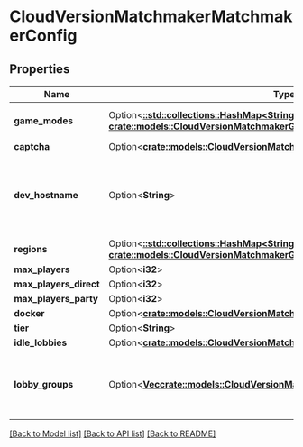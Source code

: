 # CloudVersionMatchmakerMatchmakerConfig

## Properties

Name | Type | Description | Notes
------------ | ------------- | ------------- | -------------
**game_modes** | Option<[**::std::collections::HashMap<String, crate::models::CloudVersionMatchmakerGameMode>**](CloudVersionMatchmakerGameMode.md)> | A list of game modes. | [optional]
**captcha** | Option<[**crate::models::CloudVersionMatchmakerCaptcha**](CloudVersionMatchmakerCaptcha.md)> |  | [optional]
**dev_hostname** | Option<**String**> | _Configures Rivet CLI behavior. Has no effect on server behavior._ | [optional]
**regions** | Option<[**::std::collections::HashMap<String, crate::models::CloudVersionMatchmakerGameModeRegion>**](CloudVersionMatchmakerGameModeRegion.md)> |  | [optional]
**max_players** | Option<**i32**> |  | [optional]
**max_players_direct** | Option<**i32**> |  | [optional]
**max_players_party** | Option<**i32**> |  | [optional]
**docker** | Option<[**crate::models::CloudVersionMatchmakerGameModeRuntimeDocker**](CloudVersionMatchmakerGameModeRuntimeDocker.md)> |  | [optional]
**tier** | Option<**String**> |  | [optional]
**idle_lobbies** | Option<[**crate::models::CloudVersionMatchmakerGameModeIdleLobbiesConfig**](CloudVersionMatchmakerGameModeIdleLobbiesConfig.md)> |  | [optional]
**lobby_groups** | Option<[**Vec<crate::models::CloudVersionMatchmakerLobbyGroup>**](CloudVersionMatchmakerLobbyGroup.md)> | **Deprecated: use `game_modes` instead** A list of game modes. | [optional]

[[Back to Model list]](../README.md#documentation-for-models) [[Back to API list]](../README.md#documentation-for-api-endpoints) [[Back to README]](../README.md)



